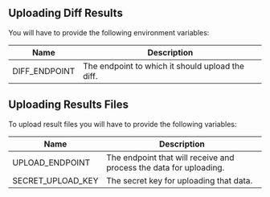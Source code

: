 ## Uploading Diff Results

You will have to provide the following environment variables:

| Name              | Description                                      |
| ----------------- | ------------------------------------------------ |
| DIFF_ENDPOINT     | The endpoint to which it should upload the diff. |


## Uploading Results Files

To upload result files you will have to provide the following variables:

| Name              | Description                                                        |
| ----------------- | ------------------------------------------------------------------ |
| UPLOAD_ENDPOINT   | The endpoint that will receive and process the data for uploading. |
| SECRET_UPLOAD_KEY | The secret key for uploading that data.                            |
